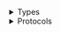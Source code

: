 <details>
<summary>Types</summary>

  - [ElasticBeanstalkClient](/aws-sdk-swift/reference/0.x/AWSElasticBeanstalk/ElasticBeanstalkClient)
  - [ElasticBeanstalkClient.ElasticBeanstalkClientConfiguration](/aws-sdk-swift/reference/0.x/AWSElasticBeanstalk/ElasticBeanstalkClient.ElasticBeanstalkClientConfiguration)
  - [ElasticBeanstalkClientLogHandlerFactory](/aws-sdk-swift/reference/0.x/AWSElasticBeanstalk/ElasticBeanstalkClientLogHandlerFactory)
  - [ElasticBeanstalkClientTypes](/aws-sdk-swift/reference/0.x/AWSElasticBeanstalk/ElasticBeanstalkClientTypes)

</details>

<details>
<summary>Protocols</summary>

  - [ElasticBeanstalkClientProtocol](/aws-sdk-swift/reference/0.x/AWSElasticBeanstalk/ElasticBeanstalkClientProtocol)

</details>
